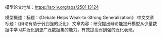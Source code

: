 模型论文地址：https://arxiv.org/abs/2501.13124

模型概述：标题：《Debate Helps Weak-to-Strong Generalization》
中文文章标题：《辩论有助于弱到强的泛化》
文章内容：研究提出辩论能提升模型从少量数据中学习并泛化到更广泛数据集的能力，有效提高弱到强的泛化表现。
